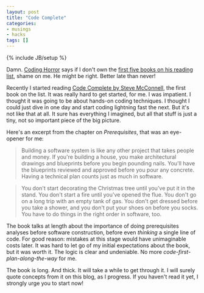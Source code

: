 ```yaml
---
layout: post
title: "Code Complete"
categories:
- musings
- hacks
tags: []
---
```

{% include JB/setup %}

Damn. [Coding Horror][1] says if I don't own the [first five books on his reading list][2], shame on me.
He might be right.
Better late than never!

Recently I started reading [Code Complete by Steve McConnell][3],
the first book on the list.
It was really hard to get started, for me.
I was impatient.
I thought it was going to be about hands-on coding techniques.
I thought I could just dive in one day and start coding lightning fast the next.
But it's not like that at all.
It sure has everything I imagined,
but all that stuff is just a tiny,
not so important piece of the big picture.

Here's an excerpt from the chapter on *Prerequisites*,
that was an eye-opener for me:

> Building a software system is like any other project that takes people and money.
> If you're building a house,
> you make architectural drawings and blueprints before you begin pounding nails.
> You'll have the blueprints reviewed and approved before you pour any concrete.
> Having a technical plan counts just as much in software.

> You don't start decorating the Christmas tree until you've put it in the stand.
> You don't start a fire until you've opened the flue.
> You don't go on a long trip with an empty tank of gas.
> You don't get dressed before you take a shower,
> and you don't put your shoes on before you socks.
> You have to do things in the right order in software, too.

The book talks at length about the importance of doing prerequisites analyses before software construction,
before even *thinking* a single line of code.
For good reason: mistakes at this stage would have unimaginable costs later.
It was hard to let go of my initial expectations about the book,
but it was worth it.
The logic is clear and undeniable.
No more *code-first-plan-along-the-way* for me.

The book is long. And thick.
It will take a while to get through it.
I will surely quote concepts from it on this blog, as I progress.
If you haven't read it yet, I strongly urge you to start now!

[1]: http://blog.codinghorror.com/code-complete-2-the-revenge/
[2]: http://blog.codinghorror.com/recommended-reading-for-developers/
[3]: http://www.amazon.com/dp/0735619670/
